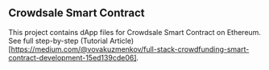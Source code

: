 ## Crowdsale Smart Contract
This project contains dApp files for Crowdsale Smart Contract on Ethereum.
See full step-by-step (Tutorial Article)[https://medium.com/@vovakuzmenkov/full-stack-crowdfunding-smart-contract-development-15ed139cde06].
